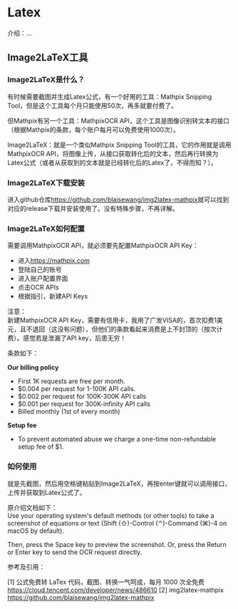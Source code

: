 # Latex

介绍：...

## Image2LaTeX工具

### Image2LaTeX是什么？

有时候需要截图并生成Latex公式，有一个好用的工具：Mathpix Snipping Tool，但是这个工具每个月只能使用50次，再多就要付费了。

但Mathpix有另一个工具：MathpixOCR API，这个工具是图像识别转文本的接口（根据Mathpix的条款，每个账户每月可以免费使用1000次）。

Image2LaTeX：就是一个类似Mathpix Snipping Tool的工具，它的作用就是调用MathpixOCR API，将图像上传，从接口获取转化后的文本，然后再行转换为Latex公式（或者从获取到的文本就是已经转化后的Latex了，不得而知？）。

### Image2LaTeX下载安装

进入github仓库<https://github.com/blaisewang/img2latex-mathpix>就可以找到对应的release下载并安装使用了。没有特殊步骤，不再详解。

### Image2LaTeX如何配置

需要调用MathpixOCR API，就必须要先配置MathpixOCR API Key：

- 进入<https://mathpix.com>
- 登陆自己的账号
- 进入账户配置界面
- 点击OCR APIs
- 根据指引，新建API Keys

注意：  
新建MathpixOCR API Key，需要有信用卡，我用了广发VISA的，首次扣费1美元，且不退回（这没有问题），但他们的条款看起来消费是上不封顶的（按次计费）。感觉若是泄漏了API key，后患无穷！

条款如下：

**Our billing policy**

- First 1K requests are free per month.
- $0.004 per request for 1-100K API calls.
- $0.002 per request for 100K-300K API calls
- $0.001 per request for 300K-infinity API calls
- Billed monthly (1st of every month)

**Setup fee**

- To prevent automated abuse we charge a one-time non-refundable setup fee of $1.

### 如何使用

就是先截图，然后用空格键粘贴到Image2LaTeX，再按enter键就可以调用接口，上传并获取到Latex公式了。

原介绍文档如下：  
Use your operating system's default methods (or other tools) to take a screenshot of equations or text (Shift (⇧)-Control (⌃)-Command (⌘)-4 on macOS by default).

Then, press the Space key to preview the screenshot. Or, press the Return or Enter key to send the OCR request directly.

参考及引用：

[1] 公式免费转 LaTex 代码，截图、转换一气呵成，每月 1000 次全免费<https://cloud.tencent.com/developer/news/486610>
[2] img2latex-mathpix <https://github.com/blaisewang/img2latex-mathpix>
